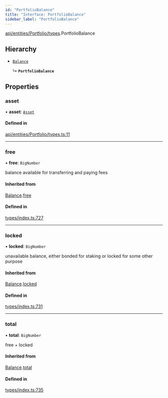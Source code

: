 ```yaml
---
id: "PortfolioBalance"
title: "Interface: PortfolioBalance"
sidebar_label: "PortfolioBalance"
---
```


[api/entities/Portfolio/types](../../../../../../modules/API/Entities/Portfolio/Types/Types.md).PortfolioBalance

## Hierarchy

- [`Balance`](../../../../../Types/Balance/Balance.md)

  ↳ **`PortfolioBalance`**

## Properties

### asset

• **asset**: [`Asset`](../../../../../../classes/API/Entities/Asset/Asset.md)

#### Defined in

[api/entities/Portfolio/types.ts:11](https://github.com/PolymeshAssociation/polymesh-sdk/blob/95e180d2/src/api/entities/Portfolio/types.ts#L11)

___

### free

• **free**: `BigNumber`

balance available for transferring and paying fees

#### Inherited from

[Balance](../../../../../Types/Balance/Balance.md).[free](../../../../../Types/Balance/Balance.md#free)

#### Defined in

[types/index.ts:727](https://github.com/PolymeshAssociation/polymesh-sdk/blob/95e180d2/src/types/index.ts#L727)

___

### locked

• **locked**: `BigNumber`

unavailable balance, either bonded for staking or locked for some other purpose

#### Inherited from

[Balance](../../../../../Types/Balance/Balance.md).[locked](../../../../../Types/Balance/Balance.md#locked)

#### Defined in

[types/index.ts:731](https://github.com/PolymeshAssociation/polymesh-sdk/blob/95e180d2/src/types/index.ts#L731)

___

### total

• **total**: `BigNumber`

free + locked

#### Inherited from

[Balance](../../../../../Types/Balance/Balance.md).[total](../../../../../Types/Balance/Balance.md#total)

#### Defined in

[types/index.ts:735](https://github.com/PolymeshAssociation/polymesh-sdk/blob/95e180d2/src/types/index.ts#L735)
